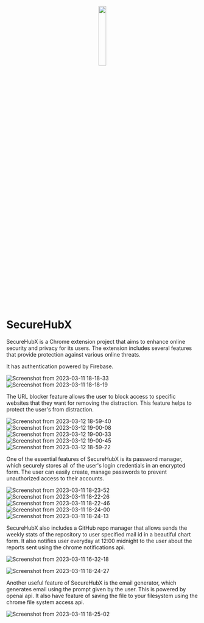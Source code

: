 <p align="center">
<img src="https://user-images.githubusercontent.com/72812470/224548201-1e681e2f-c106-419a-a0c7-265e8282d19c.png" width="20%" />
</p>

# SecureHubX

SecureHubX is a Chrome extension project that aims to enhance online security and privacy for its users. The extension includes several features that provide protection against various online threats.

It has authentication powered by Firebase.

![Screenshot from 2023-03-11 18-18-33](https://user-images.githubusercontent.com/72812470/224548343-d3528381-5a3a-486a-a934-6b6612e005a8.png)
![Screenshot from 2023-03-11 18-18-19](https://user-images.githubusercontent.com/72812470/224548346-a3e29d8a-95a2-40f6-9621-a900bf3c2793.png)

The URL blocker feature allows the user to block access to specific websites that they want for removing the distraction. This feature helps to protect the user's from distraction.

![Screenshot from 2023-03-12 18-59-40](https://user-images.githubusercontent.com/72812470/224548249-0ffa1468-77af-47c1-876d-7a413b179554.png)
![Screenshot from 2023-03-12 19-00-08](https://user-images.githubusercontent.com/72812470/224548251-6ae0db2a-bef0-4778-a133-6f4569a4dc5b.png)
![Screenshot from 2023-03-12 19-00-33](https://user-images.githubusercontent.com/72812470/224548252-dd8f2bf8-04d7-4847-8c21-08d0066083a4.png)
![Screenshot from 2023-03-12 19-00-45](https://user-images.githubusercontent.com/72812470/224548253-bc65f20b-0a96-482d-9135-69ff3559cf87.png)
![Screenshot from 2023-03-12 18-59-22](https://user-images.githubusercontent.com/72812470/224548248-45feaeee-188b-4de4-a3e4-8ab5caaa33f0.png)

One of the essential features of SecureHubX is its password manager, which securely stores all of the user's login credentials in an encrypted form. The user can easily create, manage passwords to prevent unauthorized access to their accounts.

![Screenshot from 2023-03-11 18-23-52](https://user-images.githubusercontent.com/72812470/224548460-50edaff1-c348-4ccc-ba1d-040b37d64ce4.png)
![Screenshot from 2023-03-11 18-22-26](https://user-images.githubusercontent.com/72812470/224548467-33bf9ddd-c0a1-407a-81c8-d23e009256f5.png)
![Screenshot from 2023-03-11 18-22-46](https://user-images.githubusercontent.com/72812470/224548468-ec846327-1037-4e3f-913f-d75c8618f93e.png)
![Screenshot from 2023-03-11 18-24-00](https://user-images.githubusercontent.com/72812470/224548471-54c11697-b459-4d6f-88e5-6799a2600bea.png)
![Screenshot from 2023-03-11 18-24-13](https://user-images.githubusercontent.com/72812470/224548472-04fb7a21-8876-4e0d-a310-f40b1a3d0d2e.png)


SecureHubX also includes a GitHub repo manager that allows sends the weekly stats of the repository to user specified mail id in a beautiful chart form. It also notifies user everyday at 12:00 midnight to the user about the reports sent using the chrome notifications api.

![Screenshot from 2023-03-11 16-32-18](https://user-images.githubusercontent.com/72812470/224548387-e1f3b925-36ee-4825-873f-f5a4e324aa46.png)

![Screenshot from 2023-03-11 18-24-27](https://user-images.githubusercontent.com/72812470/224548374-55008987-d3ca-43b4-8725-ec2c7e78f921.png)

Another useful feature of SecureHubX is the email generator, which generates email using the prompt given by the user. This is powered by openai api. It also have feature of saving the file to your filesystem using the chrome file system access api.

![Screenshot from 2023-03-11 18-25-02](https://user-images.githubusercontent.com/72812470/224548320-fb4d0665-9060-44c3-9571-0550da4053f3.png)
